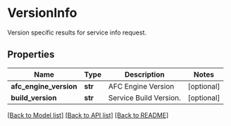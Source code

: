 # VersionInfo

Version specific results for service info request.
## Properties
Name | Type | Description | Notes
------------ | ------------- | ------------- | -------------
**afc_engine_version** | **str** | AFC Engine Version | [optional] 
**build_version** | **str** | Service Build Version. | [optional] 

[[Back to Model list]](../README.md#documentation-for-models) [[Back to API list]](../README.md#documentation-for-api-endpoints) [[Back to README]](../README.md)


